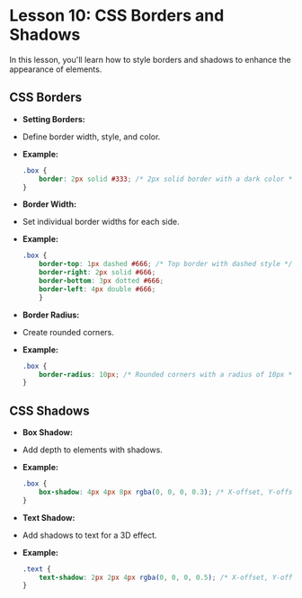 # **Lesson 10: CSS Borders and Shadows**

In this lesson, you'll learn how to style borders and shadows to enhance the appearance of elements.
  
## **CSS Borders**

  - **Setting Borders:**

- Define border width, style, and color.

- **Example:**
	```css
	.box {
		border: 2px solid #333; /* 2px solid border with a dark color */
	}
	```

- **Border Width:**

- Set individual border widths for each side.

- **Example:**

	```css
	.box {
		border-top: 1px dashed #666; /* Top border with dashed style */
		border-right: 2px solid #666;
		border-bottom: 3px dotted #666;
		border-left: 4px double #666;
		}
	```
- **Border Radius:**

- Create rounded corners.

- **Example:**

	```css
	.box {
		border-radius: 10px; /* Rounded corners with a radius of 10px */
	}
	```

  
## **CSS Shadows**

- **Box Shadow:**

- Add depth to elements with shadows.

- **Example:**

	```css
	.box {
		box-shadow: 4px 4px 8px rgba(0, 0, 0, 0.3); /* X-offset, Y-offset, Blur-radius, Color */
	}
	```

- **Text Shadow:**

- Add shadows to text for a 3D effect.

- **Example:**

	```css
	.text {
		text-shadow: 2px 2px 4px rgba(0, 0, 0, 0.5); /* X-offset, Y-offset, Blur-radius, Color */
	}
	```
<!--stackedit_data:
eyJoaXN0b3J5IjpbLTE0NDU1ODEzNjBdfQ==
-->